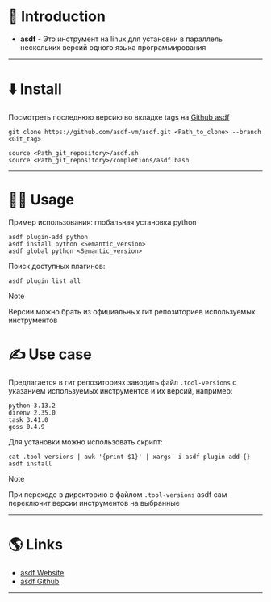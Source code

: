 # 📖 Introduction

- **asdf** - Это инструмент на linux для установки в параллель нескольких версий одного языка программирования

---

# ⬇️ Install

Посмотреть последнюю версию во вкладке tags на [Github asdf](https://github.com/asdf-vm/asdf.git)

```shell
git clone https://github.com/asdf-vm/asdf.git <Path_to_clone> --branch <Git_tag>
```

```shell title=~/.bashrc
source <Path_git_repository>/asdf.sh
source <Path_git_repository>/completions/asdf.bash
```

---

# 👨‍🏭 Usage

Пример использования: глобальная установка python

```shell title=Python
asdf plugin-add python
asdf install python <Semantic_version>
asdf global python <Semantic_version>
```

Поиск доступных плагинов:

```shell
asdf plugin list all
```

> [!NOTE]
> Версии можно брать из официальных гит репозиториев используемых инструментов

# ✍️ Use case

Предлагается в гит репозиториях заводить файл `.tool-versions` с указанием используемых инструментов и их версий, например:

```shell title=.tool-versions
python 3.13.2
direnv 2.35.0
task 3.41.0
goss 0.4.9
```

Для установки можно использовать скрипт:

```shell
cat .tool-versions | awk '{print $1}' | xargs -i asdf plugin add {}
asdf install
```

> [!note]
> При переходе в директорию с файлом `.tool-versions` asdf сам переключит версии инструментов на выбранные

---

# 🌎 Links

- [asdf Website](https://asdf-vm.com)
- [asdf Github](https://github.com/asdf-vm/asdf.git)

---
